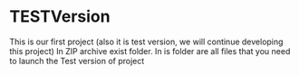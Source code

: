 # TESTVersion
This is our first project (also it is test version, we will continue developing this project) 
In ZIP archive exist folder. In is folder are all files that you need to launch the Test version of project 
